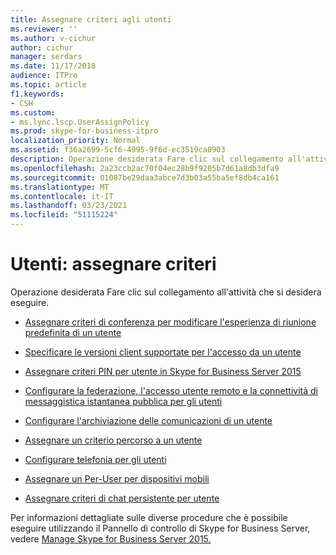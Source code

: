```yaml
---
title: Assegnare criteri agli utenti
ms.reviewer: ''
ms.author: v-cichur
author: cichur
manager: serdars
ms.date: 11/17/2018
audience: ITPro
ms.topic: article
f1.keywords:
- CSH
ms.custom:
- ms.lync.lscp.UserAssignPolicy
ms.prod: skype-for-business-itpro
localization_priority: Normal
ms.assetid: f36a2699-5cf6-4995-9f6d-ec3519ca0903
description: Operazione desiderata Fare clic sul collegamento all'attività che si desidera eseguire.
ms.openlocfilehash: 2a23ccb2ac70f04ec28b9f9205b7d61a8db3dfa9
ms.sourcegitcommit: 01087be29daa3abce7d3b03a55ba5ef8db4ca161
ms.translationtype: MT
ms.contentlocale: it-IT
ms.lasthandoff: 03/23/2021
ms.locfileid: "51115224"
---
```

# <a name="users-assign-policies"></a>Utenti: assegnare criteri

Operazione desiderata Fare clic sul collegamento all'attività che si desidera eseguire.

- [Assegnare criteri di conferenza per modificare l'esperienza di riunione predefinita di un utente](/previous-versions/office/lync-server-2013/lync-server-2013-assign-a-per-user-conferencing-policy)

- [Specificare le versioni client supportate per l'accesso da un utente](/previous-versions/office/lync-server-2013/lync-server-2013-assign-a-per-user-client-version-policy)

- [Assegnare criteri PIN per utente in Skype for Business Server 2015](../../manage/authentication/assign-a-per-user-pin-policy.md)

- [Configurare la federazione, l'accesso utente remoto e la connettività di messaggistica istantanea pubblica per gli utenti](/previous-versions/office/lync-server-2013/lync-server-2013-assign-an-external-user-access-policy-to-a-lync-enabled-user)

- [Configurare l'archiviazione delle comunicazioni di un utente](/previous-versions/office/lync-server-2013/lync-server-2013-assign-a-per-user-archiving-policy)

- [Assegnare un criterio percorso a un utente](/previous-versions/office/lync-server-2013/lync-server-2013-assign-a-per-user-location-policy)

- [Configurare telefonia per gli utenti](/previous-versions/office/lync-server-2013/lync-server-2013-configure-telephony-for-a-user)

- [Assegnare un Per-User per dispositivi mobili](/previous-versions/office/lync-server-2013/lync-server-2013-assign-a-per-user-mobility-policy)

- [Assegnare criteri di chat persistente per utente](/previous-versions/office/lync-server-2013/lync-server-2013-assign-a-per-user-persistent-chat-policy)

Per informazioni dettagliate sulle diverse procedure che è possibile eseguire utilizzando il Pannello di controllo di Skype for Business Server, vedere [Manage Skype for Business Server 2015.](../../manage/manage.md)